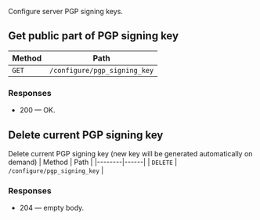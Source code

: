 Configure server PGP signing keys.

## Get public part of PGP signing key

| Method | Path |
|--------|------|
| `GET` | `/configure/pgp_signing_key` |


### Responses

* 200 — OK. 


## Delete current PGP signing key

Delete current PGP signing key (new key will be generated automatically on demand)
| Method | Path |
|--------|------|
| `DELETE` | `/configure/pgp_signing_key` |


### Responses

* 204 — empty body.
